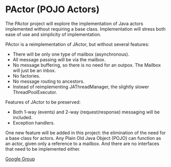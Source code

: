 PActor (POJO Actors)
======

The PActor project will explore the implementation of Java actors implemented without requiring a base class.
Implementation will stress both ease of use and simplicity of implementation.

PActor is a reimplementation of JActor, but without several features:
- There will be only one type of mailbox (asynchronous).
- All message passing will be via the mailbox.
- No message buffering, so there is no need for an outpox. The Mailbox will just be an inbox.
- No factories.
- No message routing to ancestors.
- Instead of reimplementing JAThreadManager, the slightly slower ThreadPoolExecutor.

Features of JActor to be preserved:
- Both 1-way (events) and 2-way (request/response) messaging will be included.
- Exception handlers.

One new feature will be added in this project: the elimination of the need for a base class for actors. 
Any Plain Old Java Object (POJO) can function as an actor, given only a reference to a mailbox.
And there are no interfaces that need to be implemented either.

[Google Group](https://groups.google.com/forum/?hl=en&fromgroups#!forum/agilewikidevelopers)
